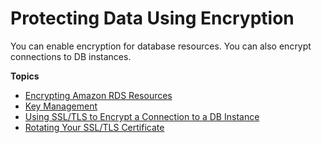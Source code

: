 # Protecting Data Using Encryption<a name="Encryption"></a>

You can enable encryption for database resources\. You can also encrypt connections to DB instances\.

**Topics**
+ [Encrypting Amazon RDS Resources](Overview.Encryption.md)
+ [Key Management](Overview.Encryption.Keys.md)
+ [Using SSL/TLS to Encrypt a Connection to a DB Instance](UsingWithRDS.SSL.md)
+ [Rotating Your SSL/TLS Certificate](UsingWithRDS.SSL-certificate-rotation.md)